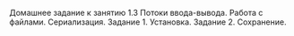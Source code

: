 Домашнее задание к занятию 1.3 Потоки ввода-вывода. Работа с файлами. Сериализация.
Задание 1. Установка.
Задание 2. Сохранение.